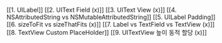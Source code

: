 [[1. UILabel]]
[[2. UIText Field (x)]]
[[3. UIText View (x)]]
[[4. NSAttributedString vs NSMutableAttributedString]]
[[5. UILabel Padding]]
[[6. sizeToFit vs sizeThatFits (x)]]
[[7. Label vs TextField vs TextView (x)]]
[[8. TextView Custom PlaceHolder]]
[[9. UITextView 높이 동적 할당 (x)]]
